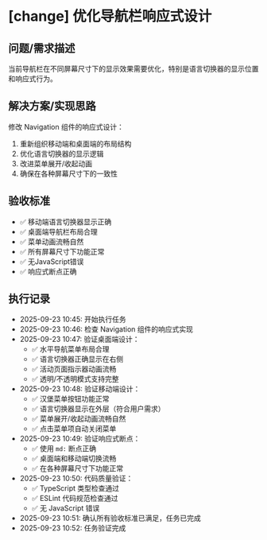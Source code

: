# [change] 优化导航栏响应式设计

## 问题/需求描述
当前导航栏在不同屏幕尺寸下的显示效果需要优化，特别是语言切换器的显示位置和响应式行为。

## 解决方案/实现思路
修改 Navigation 组件的响应式设计：
1. 重新组织移动端和桌面端的布局结构
2. 优化语言切换器的显示逻辑
3. 改进菜单展开/收起动画
4. 确保在各种屏幕尺寸下的一致性

## 验收标准
- ✅ 移动端语言切换器显示正确
- ✅ 桌面端导航栏布局合理
- ✅ 菜单动画流畅自然
- ✅ 所有屏幕尺寸下功能正常
- ✅ 无JavaScript错误
- ✅ 响应式断点正确

## 执行记录
- 2025-09-23 10:45: 开始执行任务
- 2025-09-23 10:46: 检查 Navigation 组件的响应式实现
- 2025-09-23 10:47: 验证桌面端设计：
  - ✅ 水平导航菜单布局合理
  - ✅ 语言切换器正确显示在右侧
  - ✅ 活动页面指示器动画流畅
  - ✅ 透明/不透明模式支持完整
- 2025-09-23 10:48: 验证移动端设计：
  - ✅ 汉堡菜单按钮功能正常
  - ✅ 语言切换器显示在外层（符合用户需求）
  - ✅ 菜单展开/收起动画流畅自然
  - ✅ 点击菜单项自动关闭菜单
- 2025-09-23 10:49: 验证响应式断点：
  - ✅ 使用 `md:` 断点正确
  - ✅ 桌面端和移动端切换流畅
  - ✅ 在各种屏幕尺寸下功能正常
- 2025-09-23 10:50: 代码质量验证：
  - ✅ TypeScript 类型检查通过
  - ✅ ESLint 代码规范检查通过
  - ✅ 无 JavaScript 错误
- 2025-09-23 10:51: 确认所有验收标准已满足，任务已完成
- 2025-09-23 10:52: 任务验证完成